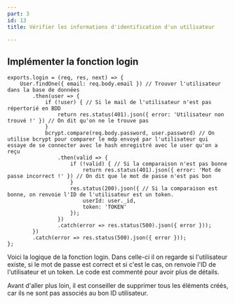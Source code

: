 ```yaml
---
part: 3
id: 13
title: Vérifier les informations d'identification d'un utilisateur

---
```

## Implémenter la fonction login

    exports.login = (req, res, next) => {
        User.findOne({ email: req.body.email }) // Trouver l'utilisateur dans la base de données
            .then(user => {
                if (!user) { // Si le mail de l'utilisateur n'est pas répertorié en BDD
                    return res.status(401).json({ error: 'Utilisateur non trouvé !' }) // On dit qu'on ne le trouve pas
                }
                bcrypt.compare(req.body.password, user.password) // On utilise bcrypt pour comparer le mdp envoyé par l'utilisateur qui essaye de se connecter avec le hash enregistré avec le user qu'on a reçu
                    .then(valid => {
                        if (!valid) { // Si la comparaison n'est pas bonne
                            return res.status(401).json({ error: 'Mot de passe incorrect !' }) // On dit que le mot de passe n'est pas bon 
                        }
                        res.status(200).json({ // Si la comparaison est bonne, on renvoie l'ID de l'utilisateur est un token.
                            userId: user._id,
                            token: 'TOKEN'
                        });
                    })
                    .catch(error => res.status(500).json({ error }));
            })
            .catch(error => res.status(500).json({ error }));
    };

Voici la logique de la fonction login. Dans celle-ci il on regarde si l'utilisateur existe, si le mot de passe est correct et si c'est le cas, on renvoie l'ID de l'utilisateur et un token. Le code est commenté pour avoir plus de détails.

Avant d'aller plus loin, il est conseiller de supprimer tous les éléments créés, car ils ne sont pas associés au bon ID utilisateur.